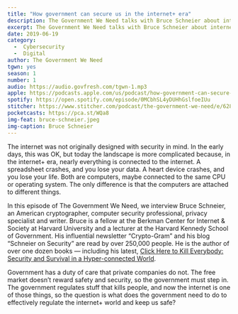 ```yaml
---
title: "How government can secure us in the internet+ era"
description: The Government We Need talks with Bruce Schneier about internet+ security and government’s role in keeping us safe.
excerpt: The Government We Need talks with Bruce Schneier about internet+ security and government’s role in keeping us safe.
date: 2019-06-19
category:
  -  Cybersecurity
  -  Digital
author: The Government We Need
tgwn: yes
season: 1
number: 1
audio: https://audio.govfresh.com/tgwn-1.mp3
apple: https://podcasts.apple.com/us/podcast/how-government-can-secure-us-in-the-internet-era/id1468169431?i=1000441311038
spotify: https://open.spotify.com/episode/0MCbhSL4yDUHhGslfoeIUu
stitcher: https://www.stitcher.com/podcast/the-government-we-need/e/62805554
pocketcasts: https://pca.st/WQa8
img-feat: bruce-schneier.jpeg
img-caption: Bruce Schneier
---
```


The internet was not originally designed with security in mind. In the early days, this was OK, but today the landscape is more complicated because, in the internet+ era, nearly everything is connected to the internet. A spreadsheet crashes, and you lose your data. A heart device crashes, and you lose your life. Both are computers, maybe connected to the same CPU or operating system. The only difference is that the computers are attached to different things.

In this episode of The Government We Need, we interview Bruce Schneier, an American cryptographer, computer security professional, privacy specialist and writer. Bruce is a fellow at the Berkman Center for Internet & Society at Harvard University and a lecturer at the Harvard Kennedy School of Government. His influential newsletter “Crypto-Gram” and his blog “Schneier on Security” are read by over 250,000 people. He is the author of over one dozen books — including his latest, [Click Here to Kill Everybody: Security and Survival in a Hyper-connected World](https://www.schneier.com/books/click_here/).

Government has a duty of care that private companies do not. The free market doesn’t reward safety and security, so the government must step in. The government regulates stuff that kills people, and now the internet is one of those things, so the question is what does the government need to do to effectively regulate the internet+ world and keep us safe?
